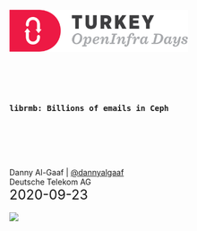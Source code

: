 <!-- .slide: data-state="cover" id="cover-page" data-timing="20" -->
<br>
<img src="images/OpenInfra_Days_-Turkey_Horizontal.png" style="height:75px;width:auto;margin:0px"><br>
<br>
<br>
<br>
<pre>
<h3><code style=none>librmb: Billions of emails in Ceph</code></h3>
</pre>
<br>
<br>
<br>
Danny Al-Gaaf | <a href="https://twitter.com/dannyalgaaf">@dannyalgaaf</a> <br>
Deutsche Telekom AG <br>
<font size="5">2020-09-23</font>
<br>
<br>
<img src="images/T_Logo_3c_p_DE.png" style="height:45px;width:auto;margin:0px">

